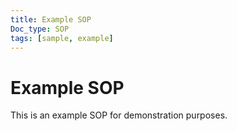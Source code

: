 ```yaml
---
title: Example SOP
Doc_type: SOP
tags: [sample, example]
---
```


# Example SOP

This is an example SOP for demonstration purposes.
